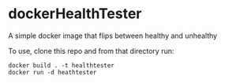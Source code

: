# dockerHealthTester
A simple docker image that flips between healthy and unhealthy

To use, clone this repo and from that directory run:

```
docker build . -t healthtester
docker run -d heathtester
```
